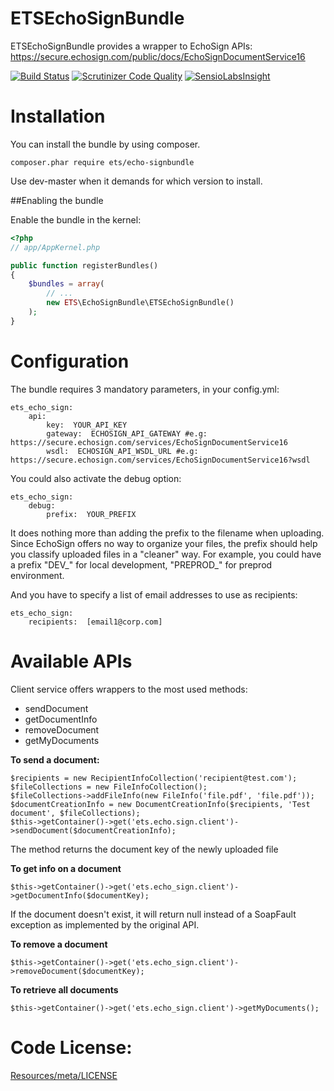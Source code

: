 ETSEchoSignBundle
=================

ETSEchoSignBundle provides a wrapper to EchoSign APIs: https://secure.echosign.com/public/docs/EchoSignDocumentService16

[![Build Status](https://api.travis-ci.org/ETSGlobal/ETSEchoSignBundle.png)](https://travis-ci.org/ETSGlobal/ETSEchoSignBundle) [![Scrutinizer Code Quality](https://scrutinizer-ci.com/g/ETSGlobal/ETSEchoSignBundle/badges/quality-score.png?s=62c6492d05fbf1f540711d9b2968587588534d3d)](https://scrutinizer-ci.com/g/ETSGlobal/ETSEchoSignBundle/) [![SensioLabsInsight](https://insight.sensiolabs.com/projects/9e34893d-314f-471b-839b-a3766e78de58/mini.png)](https://insight.sensiolabs.com/projects/9e34893d-314f-471b-839b-a3766e78de58)

Installation
=================
You can install the bundle by using composer.
```
composer.phar require ets/echo-signbundle
```
Use dev-master when it demands for which version to install.

##Enabling the bundle

Enable the bundle in the kernel:
``` php
<?php
// app/AppKernel.php

public function registerBundles()
{
    $bundles = array(
        // ...
        new ETS\EchoSignBundle\ETSEchoSignBundle()
    );
}
```

Configuration
=================
The bundle requires 3 mandatory parameters, in your config.yml:
```
ets_echo_sign:
    api:
        key:  YOUR_API_KEY
        gateway:  ECHOSIGN_API_GATEWAY #e.g: https://secure.echosign.com/services/EchoSignDocumentService16
        wsdl:  ECHOSIGN_API_WSDL_URL #e.g: https://secure.echosign.com/services/EchoSignDocumentService16?wsdl
```
You could also activate the debug option:
```
ets_echo_sign:
    debug:
        prefix:  YOUR_PREFIX
```
It does nothing more than adding the prefix to the filename when uploading. Since EchoSign offers no way to organize your files, the prefix should help you classify uploaded files in a "cleaner" way. For example, you could have a prefix "DEV_" for local development, "PREPROD_" for preprod environment.

And you have to specify a list of email addresses to use as recipients:
```
ets_echo_sign:
    recipients:  [email1@corp.com]
```

Available APIs
==============
Client service offers wrappers to the most used methods:
- sendDocument
- getDocumentInfo
- removeDocument
- getMyDocuments

**To send a document:**
```
$recipients = new RecipientInfoCollection('recipient@test.com');
$fileCollections = new FileInfoCollection();
$fileCollections->addFileInfo(new FileInfo('file.pdf', 'file.pdf'));
$documentCreationInfo = new DocumentCreationInfo($recipients, 'Test document', $fileCollections);
$this->getContainer()->get('ets.echo.sign.client')->sendDocument($documentCreationInfo);
```
The method returns the document key of the newly uploaded file

**To get info on a document**
```
$this->getContainer()->get('ets.echo_sign.client')->getDocumentInfo($documentKey);
```
If the document doesn't exist, it will return null instead of a SoapFault exception as implemented by the original API.

**To remove a document**
```
$this->getContainer()->get('ets.echo_sign.client')->removeDocument($documentKey);
```

**To retrieve all documents**
```
$this->getContainer()->get('ets.echo_sign.client')->getMyDocuments();
```

Code License:
=============
[Resources/meta/LICENSE](https://github.com/ETSGlobal/ETSEchoSignBundle/blob/master/Resources/meta/LICENSE)
